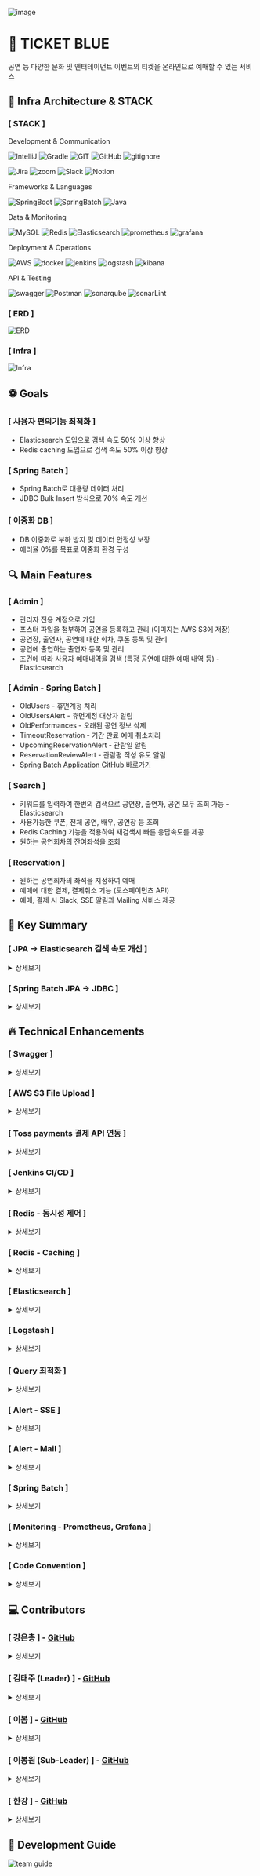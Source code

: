 ![image](https://img1.daumcdn.net/thumb/R1280x0/?scode=mtistory2&fname=https%3A%2F%2Fblog.kakaocdn.net%2Fdn%2F5Ki7f%2FbtsKOKZlNKD%2FkG8QAQwWBnEToKrhFVRrvK%2Fimg.png)

# 🎫 TICKET BLUE

공연 등 다양한 문화 및 엔터테이먼트 이벤트의 티켓을 온라인으로 예매할 수 있는 서비스

## 🚀 Infra Architecture & STACK

### [ STACK ]

Development & Communication

![IntelliJ](https://img.shields.io/badge/IntelliJ_IDEA-222326.svg?style=for-the-badge&logo=intellij-idea&logoColor=white) 
![Gradle](https://img.shields.io/badge/Gradle-02303a?style=for-the-badge&logo=gradle&logoColor=white) 
![GIT](https://img.shields.io/badge/GIT-E44C30?style=for-the-badge&logo=git&logoColor=white) 
![GitHub](https://img.shields.io/badge/GitHub-100000?style=for-the-badge&logo=github&logoColor=white) 
![gitignore](https://img.shields.io/badge/gitignore.io-204ECF?style=for-the-badge&logo=gitignore.io&logoColor=white)

![Jira](https://img.shields.io/badge/Jira-0052CC?style=for-the-badge&logo=jira&logoColor=white) 
![zoom](https://img.shields.io/badge/Zoom-0B5CFF?style=for-the-badge&logo=zoom&logoColor=white) 
![Slack](https://img.shields.io/badge/Slack-4A154B?style=for-the-badge&logo=slack&logoColor=white) 
![Notion](https://img.shields.io/badge/Notion-000000?style=for-the-badge&logo=notion&logoColor=white)

Frameworks & Languages

![SpringBoot](https://img.shields.io/badge/SpringBoot-6db33f?style=for-the-badge&logo=springboot&logoColor=white) 
![SpringBatch](https://img.shields.io/badge/SpringBatch-6db33f?style=for-the-badge&logo=spring&logoColor=white) 
![Java](https://img.shields.io/badge/Java-ED8B00?style=for-the-badge&logo=openjdk&logoColor=white)

Data & Monitoring

![MySQL](https://img.shields.io/badge/mysql-4479A1?style=for-the-badge&logo=mysql&logoColor=white)
![Redis](https://img.shields.io/badge/redis-FF4438?style=for-the-badge&logo=redis&logoColor=white)
![Elasticsearch](https://img.shields.io/badge/Elasticsearch-005571?style=for-the-badge&logo=Elasticsearch&logoColor=white)
![prometheus](https://img.shields.io/badge/prometheus-E6522C?style=for-the-badge&logo=prometheus&logoColor=white)
![grafana](https://img.shields.io/badge/grafana-F46800?style=for-the-badge&logo=grafana&logoColor=white)

Deployment & Operations

![AWS](https://img.shields.io/badge/aws-232F3E?style=for-the-badge&logo=amazonwebservices&logoColor=white)
![docker](https://img.shields.io/badge/docker-2496ED?style=for-the-badge&logo=docker&logoColor=white)
![jenkins](https://img.shields.io/badge/jenkins-D24939?style=for-the-badge&logo=jenkins&logoColor=white)
![logstash](https://img.shields.io/badge/logstash-005571?style=for-the-badge&logo=logstash&logoColor=white)
![kibana](https://img.shields.io/badge/kibana-005571?style=for-the-badge&logo=kibana&logoColor=white)

API & Testing

![swagger](https://img.shields.io/badge/swagger-85EA2D?style=for-the-badge&logo=swagger&logoColor=white)
![Postman](https://img.shields.io/badge/Postman-ff6c37?style=for-the-badge&logo=postman&logoColor=white)
![sonarqube](https://img.shields.io/badge/sonarqube-4E9BCD?style=for-the-badge&logo=sonarqube&logoColor=white)
![sonarLint](https://img.shields.io/badge/sonarlint-CB2029?style=for-the-badge&logo=sonarlint&logoColor=white)

### [ ERD ]

![ERD](https://github.com/user-attachments/assets/c8931c5d-13ba-4120-9876-4e0b613e9af6)

### [ Infra ]

![Infra](https://img1.daumcdn.net/thumb/R1280x0/?scode=mtistory2&fname=https%3A%2F%2Fblog.kakaocdn.net%2Fdn%2FctMT0I%2FbtsKO6172by%2FCfn9epQ080RRD8gKUKFShk%2Fimg.png)

## ⚽ Goals

### [ 사용자 편의기능 최적화 ]

- Elasticsearch 도입으로 검색 속도 50% 이상 향상
- Redis caching 도입으로 검색 속도 50% 이상 향상

### [ Spring Batch ]

- Spring Batch로 대용량 데이터 처리
- JDBC Bulk Insert 방식으로 70% 속도 개선

### [ 이중화 DB ]

- DB 이중화로 부하 방지 및 데이터 안정성 보장
- 에러율 0%를 목표로 이중화 환경 구성

## 🔍 Main Features

### [ Admin ]

- 관리자 전용 계정으로 가입
- 포스터 파일을 첨부하여 공연을 등록하고 관리 (이미지는 AWS S3에 저장)
- 공연장, 출연자, 공연에 대한 회차, 쿠폰 등록 및 관리
- 공연에 출연하는 출연자 등록 및 관리
- 조건에 따라 사용자 예매내역을 검색 (특정 공연에 대한 예매 내역 등) - Elasticsearch

### [ Admin - Spring Batch ]

- OldUsers - 휴먼계정 처리
- OldUsersAlert - 휴먼계정 대상자 알림
- OldPerformances - 오래된 공연 정보 삭제
- TimeoutReservation - 기간 만료 예매 취소처리
- UpcomingReservationAlert - 관람일 알림
- ReservationReviewAlert - 관람평 작성 유도 알림
- [Spring Batch Application GitHub 바로가기](https://github.com/everydayspring/project-blue-batch)

### [ Search ]

- 키워드를 입력하여 한번의 검색으로 공연장, 출연자, 공연 모두 조회 가능 - Elasticsearch
- 사용가능한 쿠폰, 전체 공연, 배우, 공연장 등 조회
- Redis Caching 기능을 적용하여 재검색시 빠른 응답속도를 제공
- 원하는 공연회차의 잔여좌석을 조회

### [ Reservation ]

- 원하는 공연회차의 좌석을 지정하여 예매
- 예매에 대한 결제, 결제취소 기능 (토스페이먼츠 API)
- 예매, 결제 시 Slack, SSE 알림과 Mailing 서비스 제공

## 🌟 Key Summary

### [ JPA → Elasticsearch 검색 속도 개선 ]

<details> <summary>상세보기</summary>  

![JPA → Elasticsearch 검색 속도 개선](https://g-cbox.pstatic.net/MjAyNDExMjFfMjcy/MDAxNzMyMTgxMDUwOTMx.zxp_80lyUXBhQ4HtpmH1IuUy8KufT7mDp13AV6-nE-cg.H-tE1kGBVGwYljZyPPF_72y_VLPMhCATGPoSE239AZEg.PNG/%EC%8A%A4%ED%81%AC%EB%A6%B0%EC%83%B7_2024-11-21_182400.png)

</details>

### [ Spring Batch JPA -> JDBC ]

<details> <summary>상세보기</summary>  

![Spring Batch JPA -> JDBC](https://g-cbox.pstatic.net/MjAyNDExMjFfMTMg/MDAxNzMyMTk3NzQ1MDcx.3252H7VpHviRhwflcKeYfxhbKH7YErquClWXSAp_gi0g.0H0iEmfUFMGblwvAiqwdBUsJuh42dPeH2RWn0uV-f2kg.PNG/%EC%8A%A4%ED%81%AC%EB%A6%B0%EC%83%B7_2024-11-21_182916.png)

</details>

## 🔥 Technical Enhancements

### [ Swagger ]

<details> <summary>상세보기</summary>  

```java
[내가 구현한 기능]

- API 테스트 도구 Swagger

[주요 로직]

- SwaggerConfig에서 기본 정보, 보안 스키마 등을 구성
- @Schema 사용하여 Sample Date Setting
- ResponseDto를 자동으로 인식할 수 있도록 inner Class 제거

[배경]

- 기존 사용하던 Postman은 HTTP Method, URL, port 등을 모두 직접 입력하여 테스트 하는 방식으로 사용자의 오류로 인한 에러가 발생할 수 있음

[요구사항]

- API 자동 문서화 기능 구현
- Swagger UI를 통해 API를 테스트할 수 있는 환경 제공
- API 명세 업데이트 시, 코드 변경 사항에 따라 문서 자동 갱신

[선택지]

- Swagger
- PostMan

[의사결정/사유]

- Controller에 작성한 RESTful API 자동 문서화
- API 요청에 필요한 파라미터 및 요청 형식을 명확히 표기

[회고]

- PostMan에서 사용했던 API Document를 생성할 수는 없음
- 개발 과정에서 훨씬 더 효율적인 방식으로 API 테스트 가능
- https://everyday-spring.com/625
```

</details>

### [ AWS S3 File Upload ]

<details> <summary>상세보기</summary>  

```java
[내가 구현한 기능]

- 공연 등록 시 포스터 파일을 입력받아 S3 Bucket에 업로드
- 공연 삭제시 S3 Bucket의 포스터 파일도 함께 삭제
- 포스터 수정 시 S3 Bucket의 기존 이미지 삭제 후 새로운 이미지 등록

[주요 로직]

- MultipartFile을 사용하여 클라이언트로부터 파일 입력
- AWS SDK의 AmazonS3 클라이언트를 활용하여 S3 Bucket에 파일 저장
- 파일 이름 충돌 방지를 위해 고유 식별자(UUID)를 파일 이름에 추가

[배경]

- 효율적인 파일 관리: 로컬 서버에 파일을 저장하면 확장성과 보안 측면에서 한계가 있음
- 클라우드 스토리지 활용: AWS S3는 고가용성과 비용 효율적인 스토리지 서비스를 제공

[요구사항]

- 업로드된 파일이 S3에 저장되었음을 확인할 수 있는 URL 반환
- 공연 삭제 시 관련 포스터 파일도 S3에서 삭제
- 파일 사이즈 제한

[선택지]

- AWS S3
- 로컬 파일 시스템
- AWS S3 Presigned URL
        
[의사결정/사유]

- 로컬 저장 방식에 비해 확장성과 데이터 보존성이 뛰어남
- 파일 업로드와 삭제가 비교적 간단하며, AWS SDK로 손쉽게 관리 가능

[회고]

- 소스 코드 내에 AWS IAM 계정의 보안키 정보를 포함하여 push가 불가능한 상황이 발생했음
- 보안 키에 대한 관리의 중요성을 한번더 확인함
```

</details>

### [ Toss payments 결제 API 연동 ]

<details> <summary>상세보기</summary>  

```java
[내가 구현한 기능]

- Toss Payments API를 이용한 결제시스템 구축

[주요 로직]

- Toss Payments 템플릿을 활용하여 결제 시스템 구축
- 데이터 무결성 검증
  - 결제 요청 시 주문 ID와 가격을 서버에 임시 저장
  - Toss Payments로부터 반환된 데이터와 비교하여 데이터 위조 및 변조 방지

[배경]

- 예매 서비스 특성상 결제가 완료되어야만 예약이 확정되므로 결제 시스템 필요

[요구사항]

- 다양한 결제 수단을 지원할 것
- 결제 과정에서의 위조, 변조를 방지하기 위해 데이터 검증 로직 필요

[선택지]

- TossPayments
- KCP
- PAYCO

[의사결정/사유]

- Toss Payments 템플릿이 Restful API이며, 가이드를 제공해줘서 빠르고 쉽게 구현 가능
- 다양한 결제 수단 지원 및 결제 화면 디자인이 깔끔함

[회고]

- 비교적 짧은 개발 시간에 안정적인 결제 시스템 구현
- 주문 ID와 가격을 검증하여 데이터 무결성 강화
- 결제 실패, 취소에 대한 로깅 필요
```

</details>

### [ Jenkins CI/CD ]

<details> <summary>상세보기</summary>  

```java
[내가 구현한 기능]

- Jenkins를 활용한 CI/CD 파이프라인 구축
- GitHub에서 소스 코드 변경사항을 감지하여 자동으로 빌드, 테스트, 배포를 수행하도록 Jenkins 설정
- Docker를 활용하여 Application 컨테이너를 생성하고, EC2 서버에 자동 배포

[주요 로직]

- Jenkins Pipeline 구성 : Clone, Build, Bulid Docker, Push Docker, Deploy to EC2
- Jenkins의 Git Plugin을 사용해 GitHub에서 푸시 이벤트를 감지하도록 Webhook 설정
- Application을 Docker 컨테이너로 빌드 및 배포

[배경]

- 지속적 통합(CI)과 지속적 배포(CD): 팀원들이 동시에 개발하는 환경에서 코드 충돌을 줄이고, 안정적인 배포 프로세스를 구축하기 위함

[요구사항]

- GitHub에서 변경사항 발생 시 자동으로 빌드 및 테스트 수행
- Jenkins를 통해 EC2 서버로 Docker 이미지를 배포
- 배포 실패 시 롤백 가능
- Jenkins Pipeline으로 CI/CD 단계를 시각적으로 확인 가능

[선택지]

- GitHub Actions
- Jenkins
- AWS

[의사결정/사유]

- 플러그인 생태계가 풍부하여 참고 레퍼런스 자료가 다양함

[회고]

- CI/CD 자동화로 개발부터 배포까지의 시간이 크게 단축됨
- 초기 환경 설정(SSH 연결, Docker 설치 등)에 많은 시간이 소요됨
- Docker 이미지 저장소(ECR)와 통합하여 이미지 관리 최적화를 추후 도입함
- 추후 병렬 처리로 배포 성능 최적화가 목표
- https://everyday-spring.com/628
```

```java
[성능 개선 / 코드 개선 요약]

- 빌드 및 테스트 단계에서 메모리 부족으로 인한 비정상 종료 빈도 증가

[문제 정의]

- Jenkins CI/CD 파이프라인 실행 중, EC2 인스턴스의 메모리 용량 부족으로 인해 빌드가 중단되고 작업 실패 발생
- 사용 중인 EC2 인스턴스: t2-micro (메모리 1GB)

[가설] 

- Jenkins 빌드 작업에서 Gradle 빌드, 테스트, Docker 이미지 빌드 등 메모리를 과도하게 사용
- t2-micro 인스턴스의 1GB 메모리가 Jenkins의 동시 처리 요구를 충족하지 못함

[해결 방안]

- EC2 인스턴스 업그레이드 : 인스턴스를 t3-small (메모리 2GB)로 업그레이드
- 스왑 메모리 추가 설정 : 인스턴스의 메모리 부족 문제를 보완하기 위해 스왑 공간을 생성
- 리소스를 많이 소모하는 정렬 플러그인 제거

[해결 완료]

- EC2 인스턴스를 t3-small로 업그레이드하여 2GB 메모리 확보
- 스왑 공간 추가로 Jenkins가 빌드 작업 중 메모리 부족 문제를 겪지 않도록 설정
- Jenkins와 빌드 도구(Gradle)의 메모리 사용량 최적화를 통해 안정적인 파이프라인 실행 환경 마련
- 문제 발생 후 실행한 파이프라인 모두 정상 작동 확인

[회고]

- 현재와 같은 Docker in Docker 구조가 아닌 Jenkins를 단독 설치하여 리소스 효율성을 높일 수 있음
- 하나의 인스턴스가 아닌 여러개의 인스턴스로 Application을 분리해야 함
- https://everyday-spring.com/634
```

</details>

### [ Redis - 동시성 제어 ]

<details> <summary>상세보기</summary>  

```java
[내가 구현한 기능]

- 동시성 제어를 위한 락 적용 : 선착순 쿠폰 발급 로직에 동시 요청이 발생하는 상황에서 데이터 일관성을 보장하기 위해 낙관적 락, 비관적 락, 분산 락 세 가지 방식을 비교 적용
- 각 락 방식의 장단점과 결과를 분석하여 최적의 해결 방안을 도출

[주요 로직]

- 낙관적 락 : JPA의 @Version 어노테이션을 사용하여 쿠폰 엔티티의 버전을 관리, 데이터 충돌이 발생할 경우 예외를 던지고, 예외 처리 로직을 통해 재시도 또는 오류 처리
- 비관적 락 : JPA의 @Lock(LockModeType.PESSIMISTIC_WRITE) 어노테이션을 사용하여 트랜잭션 내에서 데이터 수정 시 락을 강제로 설정, 트랜잭션 완료 시까지 다른 트랜잭션의 접근을 차단하여 데이터 충돌 방지
- 분산 락 : Redis와 Redisson 라이브러리를 활용하여 여러 서버 간 락을 관리, 락 키 생성, 대기 시간 및 임대 시간 설정을 통해 안정적인 락 해제 및 관리 구현, AOP를 통해 락을 간편하게 적용 가능하도록 어노테이션 방식 도입

[배경]

- 문제 상황: 선착순 쿠폰 발급 과정에서 동시 요청이 발생하면 데이터 일관성이 깨지고, 중복 발급 또는 발급 실패가 빈번하게 발생
- 목표: 데이터 일관성을 유지하면서 동시에 가능한 많은 요청을 처리할 수 있는 최적의 동시성 제어 방식을 도입

[요구사항]

- 동시성 제어를 통해 쿠폰 발급 중 데이터 일관성 유지
- 여러 서버에서 요청이 발생하는 환경에서도 안정적으로 처리 가능
- 락 적용 방식에 따라 성능(처리 속도)과 안전성 간의 균형을 유지

[선택지]

- 낙관적 락 : 충돌 가능성이 낮은 환경에서 높은 성능 제공, 하지만 충돌이 잦을 경우 성능 저하와 높은 예외 처리 비용 발생
- 비관적 락 : 데이터 충돌 가능성이 높은 경우 적합하며, 안전성이 뛰어남, 트랜잭션 대기 시간이 길어질 수 있고 데드락 발생 가능성 존재
- 분산 락 : 여러 서버에서 동시 요청을 처리하는 분산 환경에 적합, Redis와 같은 외부 시스템 의존으로 인해 네트워크 장애가 발생하면 성능 저하 가능

[의사결정/사유]

- 분산 락 적용
- 단일 서버를 넘어서는 분산 환경에서도 안정적으로 동시성 제어가 가능
- AOP 기반의 어노테이션 방식으로 유지보수와 코드 재사용성이 높음
- 테스트 결과, 쿠폰 발급 수량과 고객 요청 수량 간의 일치 확인
- 데드락 발생 없이 요청이 안전하게 처리됨
```

![동시성제어](https://img1.daumcdn.net/thumb/R1280x0/?scode=mtistory2&fname=https%3A%2F%2Fblog.kakaocdn.net%2Fdn%2FRVN8q%2FbtsKQBWiNVN%2FdzKhkei6uj3F7y7vIEql3K%2Fimg.png)

</details>

### [ Redis - Caching ]

<details> <summary>상세보기</summary>  

```java
[내가 구현한 기능]

- Redis를 활용한 캐싱 시스템 구현
- 자주 요청되는 데이터를 Redis 캐시로 저장하여 애플리케이션 성능 향상
- DB 부하를 줄이고 데이터 조회 속도를 개선

[주요 로직]

- 캐싱 적용 데이터 선정
  - 데이터베이스에서 자주 조회되는 데이터를 분석
  - 예: 사용자 정보, 게시물 목록, 상품 데이터 등
- Redis 캐시 저장
  - 데이터 조회 시 Redis에서 먼저 캐시 데이터 확인
  - Redis에 데이터가 없는 경우(DB 조회 발생) 데이터베이스에서 조회한 후 Redis에 캐싱

[배경]

- 데이터베이스에 자주 동일한 조회 요청이 들어와 성능 저하 문제 발생
- 대규모 트래픽에서 데이터베이스 부하를 줄이고 사용자 응답 속도를 개선하기 위해 캐싱 필요

[요구사항]

- 데이터 조회 성능을 개선하여 사용자 응답 시간을 단축
- 데이터 변경 시 캐시와 데이터베이스의 일관성을 유지
- 캐시 데이터의 유효 기간을 설정하여 오래된 데이터를 자동 삭제
- 트래픽이 많은 환경에서도 안정적으로 동작할 수 있도록 확장성 확보

[선택지]

- Redis 캐싱
- Ehcache 사용
- 데이터베이스 쿼리 최적화

[의사결정/사유]

- Redis 캐싱을 선택한 이유
  - 대규모 트래픽에서도 빠른 응답 시간 보장
  - TTL 설정을 통해 캐시 데이터의 유효성을 유지
  - 확장성과 안정성이 높아 분산 환경에 적합

[회고]

- 적용하지 못한 TTL 구현 예정
```

![레디스_캐싱_성능개선_결과](https://img1.daumcdn.net/thumb/R1280x0/?scode=mtistory2&fname=https%3A%2F%2Fblog.kakaocdn.net%2Fdn%2FbWNKr8%2FbtsKRovmnC2%2FkwsxKFqfcX5Q28tf0DBZkk%2Fimg.png)

</details>

### [ Elasticsearch ]

<details> <summary>상세보기</summary>  

```java
[내가 구현한 기능]

- Elasticsearch를 활용한 고성능 검색 시스템 구현
- 데이터베이스 대신 Elasticsearch를 사용하여 대량 데이터에 대해 빠른 검색 및 분석 기능 제공
- 사용자 쿼리 요청에 대해 정확하고 빠른 검색 결과를 반환

[주요 로직]

- 도슈먼트를 생성하여 데이터베이스의 데이터를 Elasicsearch로 sync
- 공연 제목 등의 부분 검색이 필요한 필드는 Keyword로 설정하여 index를 구성

[배경]

- 데이터베이스를 이용한 기존 검색 로직은 대량의 데이터 처리 및 복잡한 쿼리 실행에서 성능 저하가 발생
- 사용자 검색 요청에 대해 빠르고 정교한 결과를 제공하기 위해 전문 검색 엔진 도입 필요
- Elasticsearch는 텍스트 검색, 정렬, 필터링 등 다양한 고급 기능과 높은 확장성을 제공

[요구사항]

- 대량의 데이터에 대해 빠른 검색 결과를 제공
- 키워드 검색으로 공연, 공연장, 출연자를 모두 조회

[선택지]

- Elasticsearch
- Apache Solr
- JPA

[의사결정/사유]

- 대량 데이터 처리와 고급 검색 쿼리에 적합
- 동적 스케일링 및 분산 환경 지원으로 향후 트래픽 증가에도 대응 가능
- Spring Data Elasticsearch와의 통합으로 개발 편의성이 높음

[회고]

- 데이터 싱크를 savaAll메소드로 스케쥴링하여 새로운 데이터 반영이 안됨
- 데이터를 모두 삭제하고 업로드 하거나 새로운 방법을 도입해야함
```

![ES검색_성능개선_결과](https://img1.daumcdn.net/thumb/R1280x0/?scode=mtistory2&fname=https%3A%2F%2Fblog.kakaocdn.net%2Fdn%2FbnSILn%2FbtsKRlMd1X4%2FkU3QYMh6SduJVjmUN0bjQK%2Fimg.png)

</details>

### [ Logstash ]

<details> <summary>상세보기</summary>  

```java
[내가 구현한 기능]

- Logstash를 추가하여 로그 수집 및 관리 시스템 구축

[주요 로직]

- AOP를 활용한 로그 수집
  - 예매, 쿠폰, 결제 이벤트 발생 시 AOP로 처리하여 Logstash에 로그 전달
  - 각 이벤트 별로 구분된 로그 저장 및 Index 설정
- ElasticSearch 서버 외 Local에도 일 단위로 로그 백업파일 저장
- 로그 필터링
  - "select" 쿼리 제외 : 로그 수집 시 불필요한 쿼리문 제외
  - 이벤트별 구분 : 예매, 결제, 쿠폰 등 이벤트 유형에 따라 별도 index 생성

[배경]

- 로그 수집 및 분석은 서비스 안정성을 확보하고 문제 발생 시 원인 추적에 필수적
- ELK 스택을 활용해 데이터 분석 및 모니터링 환경 구축

[요구사항]

- ElasticSearch 서버에 문제가 생길 경우에도 로그 유실 방지를 위해 로컬에 백업 저장
- 이벤트와 관련된 쿼리문(INSERT, UPDATE, DELETE) 수집
- 이벤트 유형별로 로그를 색인하여, 필요한 데이터를 신속히 검색 가능하게 설정

[선택지]

- Logstash
- Logger

[의사결정/사유]

- ELK 스택을 이미 도입했기 때문에 Logstash를 선택하여 ElasticSearch와
  통합된 데이터 수집/분석 환경 구축
- Logger는 단순한 로그 기록에는 유리하지만, 로그의 활용성과 분석 기능에서는 부족하다고 판단

[회고]

- 성공한 점
  - AOP를 활용해 서비스 주요 이벤트(예매, 결제 등)를 효과적으로 추적 및 수집
  - ElasticSearch와 로컬 백업을 통해 로그 유실을 최소화하고 안정성을 확보
  - 불필요한 SELECT 쿼리를 제외해 시스템 성능 최적화
- 개선가능 점
  - 수집된 로그 분석 및 시각화 활용 방안을 구체적으로 마련하지 못함
```

</details>

### [ Query 최적화 ]

<details> <summary>상세보기</summary>  

```java
[성능 개선 / 코드 개선 요약]

[문제 정의]

- 공연 전체 조회 시 페이징 처리를 하지만 평균 응답시간이 늦고 에러가 발생하는 현상

[가설]

- 공연 조회 시 전체 조회, 키워드 조회 모두 같은 쿼리를 사용
- 불필요한 테이블 조인, 조건 처리로 인한 성능 저하

[해결 방안]

- 키워드/전체 조회 쿼리문 분리
  - 전체 조회 시 불필요한 테이블과 조건 처리 제외

[해결 완료]

- 10000건, 30초 성능테스트
  - 평균 응답 시간 23881ms → 211ms, 성능 99% 개선
  - 에러율 13.91% → 0%

[회고]

- 하나의 쿼리를 사용해 재사용하면 깔끔해보이고 좋다고 생각했으나
  성능적으로 큰 문제가 발생할 수 있다는 것을 깨달음
```

![쿼리최적화](https://img1.daumcdn.net/thumb/R1280x0/?scode=mtistory2&fname=https%3A%2F%2Fblog.kakaocdn.net%2Fdn%2FmilGR%2FbtsKSuBqcG9%2FzBH2OT03xzGxZutoPKLVu1%2Fimg.png)

</details>

### [ Alert - SSE ]

<details> <summary>상세보기</summary>  

```java
[내가 구현한 기능]

- Slack 알림 AOP

[주요 로직]

- SlackNotifier : Slack 웹훅 URL을 이용해 메시지를 Slack 채널에 전송
  - RestTemplate을 사용해 Slack API에 HTTP POST 요청을 전송
  - 제목과 메시지를 포함하여 Slack의 메시지 형식에 맞게 전송
- SlackNotificationAspect : AOP를 활용하여 서비스 로직 실행 후 자동으로 Slack 알림 발송
  - 예약 메서드 실행 후 관련 정보를 바탕으로 Slack 알림 메시지를 작성하고 전송

[배경]

- 시스템 이벤트(예: 예약 확인, 시스템 알림 등)에 대해 실시간으로 Slack 알림을 보내어 관리자가 시스템 상태를 모니터링할 수 있도록 하기 위함

[요구사항]

- 예약 관련 데이터(예약 정보, 공연 정보, 공연장 정보 등)를 Slack으로 알림을 보내기
- 알림 전송은 예약 메서드 실행 후 자동으로 이루어지도록 AOP를 활용

[선택지]

- AOP 사용
- RestTemplate 활용

[의사결정/사유]

- AOP 사용 이유 : 서비스 로직과 알림 로직을 분리하여 코드의 유지보수성을 높이고, 알림 기능이 다른 서비스 메서드에도 재사용될 수 있도록 하기 위해 AOP를 사용
- RestTemplate 선택 이유 : Spring에서 기본적으로 제공하는 HTTP 클라이언트 라이브러리로, RESTful API와의 통신에 용이하며, 외부 API와의 통합에서 잘 작동하기 때문

[회고]

- Slack 알림 기능을 AOP로 자동화하여 시스템 상태를 실시간으로 모니터링할 수 있게 되었고, 관리자의 수동 작업을 줄일 수 있었다
- SlackNotifier와 AOP를 결합한 방식이 효과적이었고, 알림 전송에 필요한 데이터를 서비스 메서드에서 AOP로 잘 전달하여 실제 알림 메시지가 실시간으로 발송됐다
```

```java
[내가 구현한 기능]

- SSE 기반 실시간 알림 시스템
  - 클라이언트가 SSE를 통해 알림을 구독하고, 서버는 Redis를 통해 데이터를 전송하며 실시간 알림을 제공
  - Redis 채널을 활용하여 다중 서버 환경에서도 알림 전송 가능
  - Slack 알림과 함께 실시간 알림을 SSE로 처리

[주요 로직]

- 클라이언트 구독
  - /notifications/subscribe/{userId} 엔드포인트를 통해 클라이언트가 SseEmitter 객체를 구독
  - SseEmitter 객체를 사용자별로 HashMap에 저장하고 연결 관리
- Redis를 통한 메시지 발행
  - /notifications/send 요청을 통해 Redis의 notification-channel에 알림 데이터를 발행
  - 데이터 형식: userId, title, message
- 알림 데이터 전송
  - Redis 구독자가 데이터를 수신하면 해당 사용자의 SseEmitter로 실시간 전송
  - 동시에 Slack 알림 비동기 전송

[배경]

- 실시간 피드백이 중요한 티켓 예매, 선착순 쿠폰 발급과 같은 시나리오에서 실시간 알림 제공 필요
- 서버-클라이언트 간 즉각적인 데이터 전송을 지원하는 SSE가 알림 시스템에 적합하다고 판단

[요구사항]

- 클라이언트가 특정 엔드포인트를 통해 실시간 알림을 구독할 수 있어야 함
- Redis를 활용하여 서버 간 메시지 전달 및 확장성 있는 실시간 알림 시스템 구축
- 알림은 클라이언트의 SseEmitter와 Slack 알림으로 각각 전송

[선택지]

- SSE(Server-Sent Events)
- WebSocket

[의사결정/사유]

- SSE   - 알림은 서버에서 클라이언트로의 단방향 전송이므로 SSE로 충분히 구현 가능.
  - 브라우저 지원이 기본 제공되며, 구현이 간단하여 빠른 적용이 가능.
  - Redis를 활용하여 다중 서버에서도 확장 가능.
- Redis 
  - 메시지 발행-구독 구조를 통해 다중 서버 환경에서도 데이터를 일관되게 전송.

[회고]

- SSE와 Redis를 결합하여 실시간 알림 시스템을 간단하면서도 효과적으로 구현할 수 있었다
- Slack과 SSE 알림을 병행 처리하면서 사용자 경험을 개선
- 다중 서버 환경을 구성하지 못하여 redis 활용의 장점을 얻지 못함
```

![slack에서 sse로 알림변경](https://img1.daumcdn.net/thumb/R1280x0/?scode=mtistory2&fname=https%3A%2F%2Fblog.kakaocdn.net%2Fdn%2Fr4qd6%2FbtsKS5Vq4Dn%2FanqdG4oECXjavSZn5Yxtx1%2Fimg.png)

</details>

### [ Alert - Mail ]

<details> <summary>상세보기</summary>  

```java
[내가 구현한 기능]

- 예매 및 결제내역 이메일 발송

[주요 로직]

- JavaMailSender를 사용해 SMTP 서버를 통해 메일 발송

[배경]

- 사용자가 예매 및 결제를 완료한 후 확인 메일을 발송하여 신뢰도 향상

[요구사항]

- 글로벌 및 한국 사용자 모두 사용 가능한 메일 서버 선택
- 메일 발송이 암호화로 보호될 것

[선택지]

- Google
- Naver

[의사결정/사유]

- Google은 글로벌 사용자, Naver는 한국 사용자 기반
- 비교적 더 간단하게 설정할 수 있는 "Google"을 선택

[회고]

- 간단한 설정과 높은 안정성을 통해 예상보다 빠른 시간에 기능 구현
- 메일 발송이 실패했을 경우 별도의 재시도 로직, 예외 처리 추가 필요
```

```java
[성능 개선 / 코드 개선 요약]

[문제 정의]

- 메일 발송 시 동기식 처리로 인해 응답 지연 발생
- 대용량 트래픽 처리 시 병목 현상 초래 가능

[가설]

- 메일 발송 구현 시 별도 처리를 하지 않아 동기식으로 동작
- 메일 발송이 완료 될 때까지 메인 쓰레드가 대기하는 현상

[해결 방안]

- 비동기 처리
  - Spring의 @Async를 활용하여 간단하게 비동기 처리 구현
  - 비동기 처리 시 메인 쓰레드가 아닌 별도 쓰레드에서 처리
- 스프링 배치
  - 일정 주기로 모아 한 번에 처리
- 사용자 만족도를 높이기 위해 메일 발송 로직을 비동기 처리로 구현하여
  - 즉시성 확보를 우선 적용

[해결 완료]

- @Async을 사용하여 메일 발송 메서드를 비동기 처리로 전환
- 예매 완료 후 응답시간 5.25s -> 0.8s로 약 84% 개선

[회고]

- 간단한 설정으로 비동기 처리를 구현 가능
```

![async 성능](https://img1.daumcdn.net/thumb/R1280x0/?scode=mtistory2&fname=https%3A%2F%2Fblog.kakaocdn.net%2Fdn%2FbT1Tig%2FbtsKSh99oIh%2FWaYpHeLy5cCDPxrppqKUNk%2Fimg.png)

```java
[성능 개선 / 코드 개선 요약]

[문제 정의]

- Jmeter를 사용해 예매 기능 부하테스트 시 에러율 98% 발생

[가설]

- Async 관련 쓰레드풀이 낮게 설정되어 요청 처리 한계 발생
- 대기 큐 저장공간이 낮게 설정되어 용량을 초과한 요청 에러 발생

[해결 방안]

- 동시 요청 처리 능력 확장을 위해 최소/최대 쓰레드 수를 늘림
- 대기 큐 저장공간이 크면 응답 지연 발생 가능성이 있지만 에러율을 낮추는 것이 우선이라고 판단

[해결 완료]

- 최소 쓰레드 수 : 5 -> 50
- 최대 쓰레드 수 : 10 -> 200
- 큐 저장공간 : 100 -> 1000
- 적용 결과
  - 기존 에러율 98% -> 15%로 대폭 감소
  - 15%도 테스트 PC 성능과 인터넷 문제로 판단

[회고]

- Jmeter로 테스트하며 쓰레드 풀 설정을 임의의 값으로 설정했으나
  보다 정확한 계산법으로 설정할 필요가 있다고 생각됨
```

![mail troubleshooting](https://img1.daumcdn.net/thumb/R1280x0/?scode=mtistory2&fname=https%3A%2F%2Fblog.kakaocdn.net%2Fdn%2FIczA5%2FbtsKSinD35T%2FZlDWKmtQFF9rRopx4pwAK1%2Fimg.png)

</details>

### [ Spring Batch ]

<details> <summary>상세보기</summary>  

```java
[성능 개선 / 코드 개선 요약]

- Spring Batch에서 JPA를 JDBC로 변경했음에도 성능 차이가 없었던 문제를 해결함
- batchList.clear()를 추가하여 메모리 점유 문제를 해결한 후, 확연한 성능 개선을 확인

[문제 정의]

- Spring Batch 처리에서 JPA에서 JDBC로 전환했지만, 성능 차이가 나타나지 않음
- JDBC `batchUpdate`를 사용했음에도 불구하고 처리 속도가 기대만큼 개선되지 않음

[가설]

- JPA와 JDBC 간 성능 차이가 미비한 이유로는 JDBC 코드 내에서 잘못된 메모리 관리가 의심됨
- 반복문에서 batchList를 subList로 분리해 사용하면서 이전 batchList의 데이터가 clear되지 않아 메모리를 지속적으로 점유했을 가능성이 있음

[해결 방안]

- 메모리 누수 원인 파악
  - batchList를 subList로 사용한 후 clear되지 않아 메모리 증가를 유발한 것으로 판단
  - `batchList.clear();`를 명시적으로 추가하여 batchList를 반복 처리 후 즉시 비우도록 수정

[해결 완료]

- batchList.clear() 추가 후 성능 차이가 확연히 개선

[회고]

- 메모리 관리의 중요성을 다시 한번 확인
- 배치 처리 시 데이터 누수를 방지하기 위해 사용된 리스트를 명시적으로 정리하는 습관 필요
- JPA와 JDBC 간 성능 차이 외에도 메모리 누수가 성능 문제의 주요 원인으로 작용할 수 있음을 알게 됨
```

![jpa jdbc](https://img1.daumcdn.net/thumb/R1280x0/?scode=mtistory2&fname=https%3A%2F%2Fblog.kakaocdn.net%2Fdn%2FVzpCN%2FbtsKSnbpdx1%2FGK9Sh9tS5ZDAHTD62JcEm0%2Fimg.png)

</details>

### [ Monitoring - Prometheus, Grafana ]

<details> <summary>상세보기</summary>  

```java
[내가 구현한 기능]

- Prometheus와 Grafana를 활용한 시스템 모니터링 기능을 구현
- 애플리케이션 및 인프라 상태를 실시간으로 수집하고, Grafana 대시보드에서 시각화

[주요 로직]

- Prometheus:
  - 애플리케이션의 JVM 및 애플리케이션 메트릭을 수집하기 위해 Spring Boot Actuator와 Prometheus Exporter 통합
  - Prometheus 서버가 주기적으로 애플리케이션에서 메트릭 데이터를 스크래핑

- Grafana:
  - Prometheus를 데이터 소스로 사용하여 시각화 대시보드 구성
  - 주요 지표: CPU, 메모리 사용량, JVM 스레드 상태, 애플리케이션 응답 시간, 요청 처리량 등

[배경]

- 시스템 상태를 실시간으로 모니터링하고 이슈를 빠르게 식별하기 위한 요구사항
- 특히 배치 작업 중 리소스 사용량을 모니터링하고 병목 현상이나 비정상적인 동작을 탐지하기 위해 Prometheus와 Grafana를 도입

[요구사항]

- Spring Boot 애플리케이션에서 주요 메트릭 데이터를 수집하여 Prometheus에 전달
- Prometheus에 수집된 데이터를 Grafana 대시보드에서 시각적으로 표현
- 알림 규칙(Alert Rules)을 설정하여 특정 임계값을 초과하면 알림을 전송

[선택지]

- Prometheus & Grafana
   - 장점: 오픈소스 기반으로 비용 부담이 적고, 커스터마이징 가능
   - 단점: 초기 설정 및 데이터 소스 구성에 대한 학습 곡선이 존재
- 대체 모니터링 솔루션 (예: Datadog, New Relic)
   - 장점: 간단한 설정과 풍부한 기능.
   - 단점: 높은 비용과 벤더 종속성.

[의사결정/사유]

- Prometheus와 Grafana를 선택한 이유
  - 오픈소스 기반으로 높은 확장성과 커스터마이징 가능성
  - Spring Boot Actuator와의 자연스러운 통합
  - 기존 인프라와의 적합성 및 사용 비용 절감

[회고]

- Prometheus와 Grafana를 활용하여 시스템 모니터링을 효과적으로 구현
- JVM 메트릭 수집 및 대시보드 시각화로 애플리케이션 성능을 실시간으로 추적 가능
- 실제 테스트시 Jmeter를 주로 사용하여 많이 활용하지 못한 부분이 아쉬움
- 초기 설정과 대시보드 구성에는 다소 시간이 소요됨
- 향후 시스템 확장에 따라 메트릭 지표를 세분화하고 알림 임계값을 조정할 계획
```

![prometheus,grafana](https://img1.daumcdn.net/thumb/R1280x0/?scode=mtistory2&fname=https%3A%2F%2Fblog.kakaocdn.net%2Fdn%2FcoCMtp%2FbtsKRD6WaqE%2F8Nomi6yccRWakboJcqDYzK%2Fimg.png)

</details>

### [ Code Convention ]

<details> <summary>상세보기</summary>  

```java
[성능 개선 / 코드 개선 요약]

- 다양한 툴을 활용한 코드 리팩토링

[문제 정의]

- 온라인 협업 프로젝트 방식으로 진행하여 코드의 일관성을 맞추는데 한계가 있음

[해결 방안]

- SonarQube, SonarLint : 정적 코드 분석 도구를 활용하여 코드를 개선함
- Spotless plugin을 사용하여 GooleJavaFormat을 반영함
- 버전별 개발이 완료될 때마다 전체 코드를 확인하고 직접 수정함

[회고]

- 개발 타임라인에 영향을 주지 않는 선에서 리팩토링을 진행하기 위해 주말에 진행함
- 여러명이서 작성한 코드기 때문에 코드를 이해하는데도 오랜시간이 소요됨
- 개발 시작시 설계의 중요성에 대해 한번더 생각하게됨
- Spotless 툴은 활용도가 좋았으나 merge 충돌이 많이 생기고 배포시에 꼭 제외해야함
```

![Code Convention](https://img1.daumcdn.net/thumb/R1280x0/?scode=mtistory2&fname=https%3A%2F%2Fblog.kakaocdn.net%2Fdn%2FdDjpcb%2FbtsKR95x5wT%2FQTsHkgvatn9hIkU1M8kiv1%2Fimg.png)

</details>

## 💻 Contributors

### [ 강은총 ] - [GitHub](https://github.com/eunchongkang)

<details> <summary>상세보기</summary>

- CRUD
  - 공연장
  - 쿠폰
- 동시성 제어
  - 쿠폰 발급시 동시성 제어 필요성
  - Redis의 Redisson 라이브러리 사용하여 분산 락 적용
- 결제 시스템 쿠폰 적용
  - 토스페이먼츠에서 결제 시 쿠폰 적용 가능
- 알림 시스템
  - 예매 성공/취소 시 슬랙 알림 전송
  - AOP 방식에서 SSE로 변경하여 비동기, 실시간 처리 기능 추가 및 향상
  - Redis pub/sub을 적용하여 서버 인스턴스 간 실시간 알림을 전파 할 수 있도록 구현
- TEST
  - Jmeter 활용하여 쿠폰, 공연장 관련 성능 테스트 및 응답속도 확인

</details>

### [ 김태주 (Leader) ] - [GitHub](https://github.com/mylotto0626)

<details> <summary>상세보기</summary>

- CRUD
  - 관람평
- s3 첨부파일 CRUD
  - 공연을 등록 시 s3에 포스터를 저장할 수 있음
- 레디스 캐싱
  - Redis를 이용한 단순 조회 api 조회 속도 개선
- 동시성 제어
  - 티켓 예매 시 동시성 제어 필요성
  - Redis의 Redisson 라이브러리 사용하여 분산 락 적용
- TEST
  - Junit 테스트 코드 작성

</details>

### [ 이봄 ] - [GitHub](https://github.com/everydayspring)

<details> <summary>상세보기</summary>

- 프로젝트 기본구조 생성
  - ERD기반 entity 설계
  - Test데이터 생성 domain 설계
- CRUD
  - 예매 관련 기능 구현
  - 회원가입, 로그인 기능 구현
- Swagger
  - API 테스트 환경 구성
  - 샘플 데이터 세팅
- Jira
  - 프로젝트 관리 환경 구성
- 결제 시스템 연동
  - 토스 페이먼츠 결제 DB 관련 기능 구현
- CICD
  - 배포 환경 구성
  - Jenkins - github webhook 환경 구성
- Elasticsearch
  - 공연 키워드 검색 기능 구현
  - JPA → ES 검색 성능 개선
- Spring Batch
  - Batch 전용 프로젝트 구성
  - Jenkins Batch 자동화 환경 구성
- TEST
  - Prometheus - Grafana 환경 구성
  - Jmeter 활용 성능 테스트
  - Junit 테스트 코드 작성  
  - Refactoring
  - SonarQube 정적 코드 검증 및 개선
  - SonarLint 정적 코드 검증 및 개선
  - code convention 점검 및 수정
  - Spotless 활용

</details>  

### [ 이봉원 (Sub-Leader) ] - [GitHub](https://github.com/LeeBongwon94)

<details> <summary>상세보기</summary>

- 공연 관리 시스템
  - CRUD : 생성, 전체 조회, 키워드 검색, 수정, 삭제, 출연자 등록, 삭제, 포스터 수정 기능 구현
- 결제시스템 연동
  - 토스페이먼츠 API 연동 결제
- OAuth2 소셜 로그인
  - 카카오 계정을 활용하여 사용자 인증 및 로그인 구현
- 메일 발송 기능
  - SMTP 프로토콜 사용
  - 비동기 처리 : @Async를 활용
- DB 이중화 및 분산 처리
  - AWS기반 이중화 DB 구성 : EC2를 활용
  - Master-Slave 역할 분리
    - Master 노드 : 데이터 쓰기 작업(Insert)
    - Slave 노드 : 데이터 읽기 작업(Read)
- ELK 스택 통합 로그 관리
  - Logstash 필터 적용
  - AWS 환경 적용 : ELK 기반 로그 모니터링
- 코드 리팩토링
  - Jmeter를 활용하여 성능테스트 및 응답속도 감소를  
    위한 코드 리팩토링
</details>  


### [ 한강 ] - [GitHub](https://github.com/hankang67)

<details> <summary>상세보기</summary>

- CRUD
  - 공연당 배우 등록, 삭제 
  - 배우, 회차
- 검색 기능 추가
  - 관리자 중심 예매, 결제 검색 기능 구현
- ElasticSearch & kibana
  - elasticsearch 및 kibana 환경 구성
  - 인덱싱 설계 및 검색환경 구현
- Logstash
  - 서비스 로그 수집, 백업로그파일 통합
  - kibana로 수집한 로그에 대한 모니터링

</details>  

## 🤝 Development Guide

![team guide](https://img1.daumcdn.net/thumb/R1280x0/?scode=mtistory2&fname=https%3A%2F%2Fblog.kakaocdn.net%2Fdn%2F66hIe%2FbtsKPBHmjH7%2FaI4x4kDG4Dzey5u1BTglpK%2Fimg.png)
